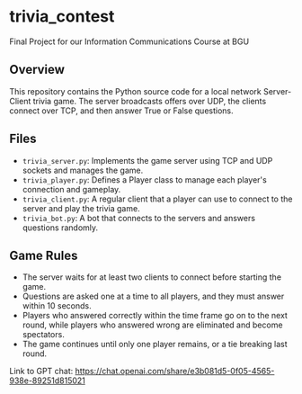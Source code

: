 # trivia_contest
Final Project for our Information Communications Course at BGU

## Overview
This repository contains the Python source code for a local network Server-Client trivia game. The server broadcasts offers over UDP, the clients connect over TCP, and then answer True or False questions.

## Files
- `trivia_server.py`: Implements the game server using TCP and UDP sockets and manages the game.
- `trivia_player.py`: Defines a Player class to manage each player's connection and gameplay.
- `trivia_client.py`: A regular client that a player can use to connect to the server and play the trivia game.
- `trivia_bot.py`: A bot that connects to the servers and answers questions randomly.

## Game Rules
- The server waits for at least two clients to connect before starting the game.
- Questions are asked one at a time to all players, and they must answer within 10 seconds.
- Players who answered correctly within the time frame go on to the next round, while players who answered wrong are eliminated and become spectators.
- The game continues until only one player remains, or a tie breaking last round.

Link to GPT chat: https://chat.openai.com/share/e3b081d5-0f05-4565-938e-89251d815021
